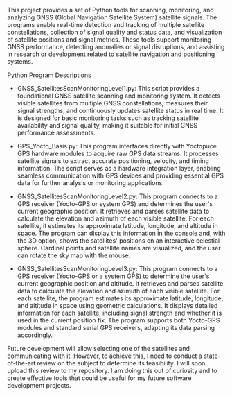 This project provides a set of Python tools for scanning, monitoring, and analyzing GNSS (Global Navigation Satellite System) satellite signals. The programs enable real-time detection and tracking of multiple satellite constellations, collection of signal quality and status data, and visualization of satellite positions and signal metrics. These tools support monitoring GNSS performance, detecting anomalies or signal disruptions, and assisting in research or development related to satellite navigation and positioning systems.

Python Program Descriptions

- GNSS_SatellitesScanMonitoringLevel1.py: This script provides a foundational GNSS satellite scanning and monitoring system. It detects visible satellites from multiple GNSS constellations, measures their signal strengths, and continuously updates satellite status in real time. It is designed for basic monitoring tasks such as tracking satellite availability and signal quality, making it suitable for initial GNSS performance assessments.

- GPS_Yocto_Basis.py: This program interfaces directly with Yoctopuce GPS hardware modules to acquire raw GPS data streams. It processes satellite signals to extract accurate positioning, velocity, and timing information. The script serves as a hardware integration layer, enabling seamless communication with GPS devices and providing essential GPS data for further analysis or monitoring applications.

- GNSS_SatellitesScanMonitoringLevel2.py: This program connects to a GPS receiver (Yocto-GPS or system GPS) and determines the user's current geographic position. It retrieves and parses satellite data to calculate the elevation and azimuth of each visible satellite. For each satellite, it estimates its approximate latitude, longitude, and altitude in space. The program can display this information in the console and, with the 3D option, shows the satellites' positions on an interactive celestial sphere. Cardinal points and satellite names are visualized, and the user can rotate the sky map with the mouse.

- GNSS_SatellitesScanMonitoringLevel3.py: This program connects to a GPS receiver (Yocto-GPS or a system GPS) to determine the user's current geographic position and altitude. It retrieves and parses satellite data to calculate the elevation and azimuth of each visible satellite. For each satellite, the program estimates its approximate latitude, longitude, and altitude in space using geometric calculations. It displays detailed information for each satellite, including signal strength and whether it is used in the current position fix. The program supports both Yocto-GPS modules and standard serial GPS receivers, adapting its data parsing accordingly.

Future development will allow selecting one of the satellites and communicating with it. However, to achieve this, I need to conduct a state-of-the-art review on the subject to determine its feasibility. I will soon upload this review to my repository. I am doing this out of curiosity and to create effective tools that could be useful for my future software development projects.

